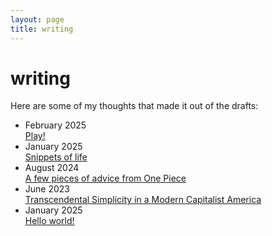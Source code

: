 ```yaml
---
layout: page
title: writing
---
```


<h1>writing</h1>
<p class="large-text">Here are some of my thoughts that made it out of the drafts:</p>

<ul class="writing-list">
    <li class="writing-item">
        <div class="writing-date">February 2025</div>
        <a href="/posts/2025/02/15/play.html" class="writing-title">Play!</a>
    </li>
    <li class="writing-item">
        <div class="writing-date">January 2025</div>
        <a href="/posts/2025/01/01/life.html" class="writing-title">Snippets of life</a>
    </li>
    <li class="writing-item">
        <div class="writing-date">August 2024</div>
        <a href="/posts/2024/08/18/a-few-pieces.html" class="writing-title">A few pieces of advice from One Piece</a>
    </li>
    <li class="writing-item">
        <div class="writing-date">June 2023</div>
        <a href="/posts/2023/06/16/transcendental.html" class="writing-title">Transcendental Simplicity in a Modern Capitalist America</a>
    </li>
    <li class="writing-item">
        <div class="writing-date">January 2025</div>
        <a href="/posts/2023/06/15/hello-world.html" class="writing-title">Hello world!</a>
    </li>
</ul>